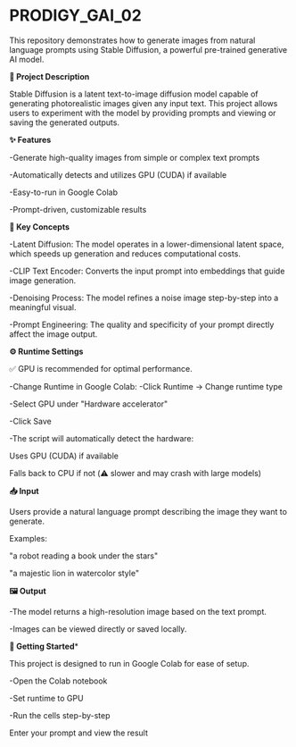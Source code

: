 # PRODIGY_GAI_02
This repository demonstrates how to generate images from natural language prompts using Stable Diffusion, a powerful pre-trained generative AI model.

**📌 Project Description**

Stable Diffusion is a latent text-to-image diffusion model capable of generating photorealistic images given any input text. This project allows users to experiment with the model by providing prompts and viewing or saving the generated outputs.

**✨ Features**

-Generate high-quality images from simple or complex text prompts

-Automatically detects and utilizes GPU (CUDA) if available

-Easy-to-run in Google Colab

-Prompt-driven, customizable results

**🧠 Key Concepts**

-Latent Diffusion: The model operates in a lower-dimensional latent space, which speeds up generation and reduces computational costs.

-CLIP Text Encoder: Converts the input prompt into embeddings that guide image generation.

-Denoising Process: The model refines a noise image step-by-step into a meaningful visual.

-Prompt Engineering: The quality and specificity of your prompt directly affect the image output.

**⚙️ Runtime Settings**

✅ GPU is recommended for optimal performance.

-Change Runtime in Google Colab:
-Click Runtime → Change runtime type

-Select GPU under "Hardware accelerator"

-Click Save

-The script will automatically detect the hardware:

Uses GPU (CUDA) if available

Falls back to CPU if not (⚠️ slower and may crash with large models)

**📥 Input**

Users provide a natural language prompt describing the image they want to generate.

Examples:

"a robot reading a book under the stars"

"a majestic lion in watercolor style"

**🖼️ Output**

-The model returns a high-resolution image based on the text prompt.

-Images can be viewed directly or saved locally.

**🚀 Getting Started***

This project is designed to run in Google Colab for ease of setup.

-Open the Colab notebook

-Set runtime to GPU

-Run the cells step-by-step

Enter your prompt and view the result


